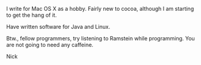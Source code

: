 

I write for Mac OS X as a hobby. Fairly new to cocoa, although I am starting to get the hang of it.

Have written software for Java and Linux.

Btw., fellow programmers, try listening to Ramstein while programming. You are not going to need any caffeine.

Nick